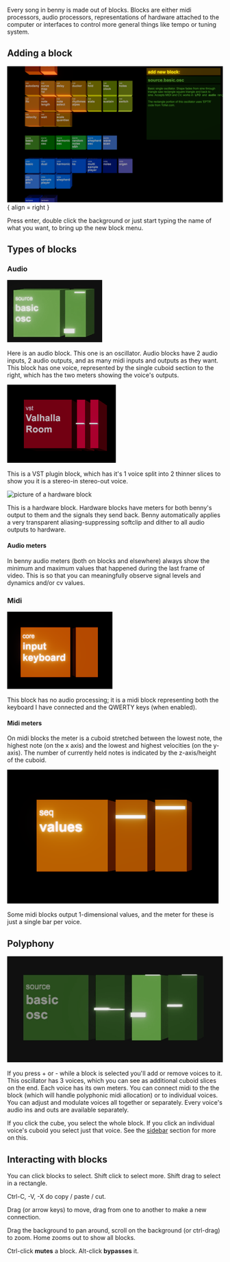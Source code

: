 Every song in benny is made out of blocks. Blocks are either midi processors, audio processors, representations of hardware attached to the computer or interfaces to control more general things like tempo or tuning system.

## Adding a block

![picture of the new blocks menu](assets/screenshots/block_menu.png){ align = right }

Press enter, double click the background or just start typing the name of what you want, to bring up the new block menu.

## Types of blocks

### Audio

![picture of an audio block](assets/screenshots/block_audio_1.gif)

Here is an audio block. This one is an oscillator. Audio blocks have 2 audio inputs, 2 audio outputs, and as many midi inputs and outputs as they want. This block has one voice, represented by the single cuboid section to the right, which has the two meters showing the voice's outputs.

![picture of a vst block](assets/screenshots/block_vst_1.png)

This is a VST plugin block, which has it's 1 voice split into 2 thinner slices to show you it is a stereo-in stereo-out voice.

![picture of a hardware block]()

This is a hardware block. Hardware blocks have meters for both benny's output to them and the signals they send back. Benny automatically applies a very transparent aliasing-suppressing softclip and dither to all audio outputs to hardware.

#### Audio meters

In benny audio meters (both on blocks and elsewhere) always show the minimum and maximum values that happened during the last frame of video. This is so that you can meaningfully observe signal levels and dynamics and/or cv values.

### Midi

![picture of the core.input.keyboard block](assets/screenshots/block_keyboard.png)

This block has no audio processing; it is a midi block representing both the keyboard I have connected and the QWERTY keys (when enabled).

#### Midi meters

On midi blocks the meter is a cuboid stretched between the lowest note, the highest note (on the x axis) and the lowest and highest velocities (on the y-axis). The number of currently held notes is indicated by the z-axis/height of the cuboid.

![block with 1d outs](assets/screenshots/midi_block_1d_outs.png)

Some midi blocks output 1-dimensional values, and the meter for these is just a single bar per voice.

## Polyphony

![picture of a polyphonic oscillator block](assets/screenshots/block_voices_1.gif)

If you press + or - while a block is selected you'll add or remove voices to it. This oscillator has 3 voices, which you can see as additional cuboid slices on the end. Each voice has its own meters. You can connect midi to the the block (which will handle polyphonic midi allocation) or to individual voices. You can adjust and modulate voices all together or separately. Every voice's audio ins and outs are available separately.

If you click the cube, you select the whole block. If you click an individual voice's cuboid you select just that voice. See the [sidebar](sidebar.md) section for more on this.

## Interacting with blocks

You can click blocks to select. Shift click to select more. Shift drag to select in a rectangle.

Ctrl-C, -V, -X do copy / paste / cut.

Drag (or arrow keys) to move, drag from one to another to make a new connection. 

Drag the background to pan around, scroll on the background (or ctrl-drag) to zoom. Home zooms out to show all blocks.

Ctrl-click **mutes** a block. Alt-click **bypasses** it.